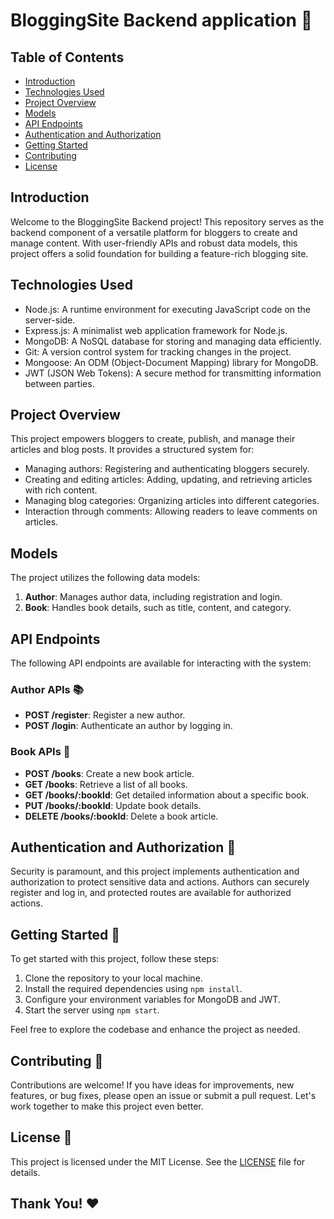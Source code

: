 # BloggingSite Backend application 📝

## Table of Contents
- [Introduction](#introduction)
- [Technologies Used](#technologies-used)
- [Project Overview](#project-overview)
- [Models](#models)
- [API Endpoints](#api-endpoints)
- [Authentication and Authorization](#authentication-and-authorization)
- [Getting Started](#getting-started)
- [Contributing](#contributing)
- [License](#license)

## Introduction
Welcome to the BloggingSite Backend project! This repository serves as the backend component of a versatile platform for bloggers to create and manage content. With user-friendly APIs and robust data models, this project offers a solid foundation for building a feature-rich blogging site.

## Technologies Used
- Node.js: A runtime environment for executing JavaScript code on the server-side.
- Express.js: A minimalist web application framework for Node.js.
- MongoDB: A NoSQL database for storing and managing data efficiently.
- Git: A version control system for tracking changes in the project.
- Mongoose: An ODM (Object-Document Mapping) library for MongoDB.
- JWT (JSON Web Tokens): A secure method for transmitting information between parties.

## Project Overview
This project empowers bloggers to create, publish, and manage their articles and blog posts. It provides a structured system for:

- Managing authors: Registering and authenticating bloggers securely.
- Creating and editing articles: Adding, updating, and retrieving articles with rich content.
- Managing blog categories: Organizing articles into different categories.
- Interaction through comments: Allowing readers to leave comments on articles.

## Models
The project utilizes the following data models:

1. **Author**: Manages author data, including registration and login.
2. **Book**: Handles book details, such as title, content, and category.
   
## API Endpoints
The following API endpoints are available for interacting with the system:

### Author APIs 📚
- **POST /register**: Register a new author.
- **POST /login**: Authenticate an author by logging in.

### Book APIs 📖
- **POST /books**: Create a new book article.
- **GET /books**: Retrieve a list of all books.
- **GET /books/:bookId**: Get detailed information about a specific book.
- **PUT /books/:bookId**: Update book details.
- **DELETE /books/:bookId**: Delete a book article.

## Authentication and Authorization 🔐
Security is paramount, and this project implements authentication and authorization to protect sensitive data and actions. Authors can securely register and log in, and protected routes are available for authorized actions.

## Getting Started 🚀
To get started with this project, follow these steps:

1. Clone the repository to your local machine.
2. Install the required dependencies using `npm install`.
3. Configure your environment variables for MongoDB and JWT.
4. Start the server using `npm start`.

Feel free to explore the codebase and enhance the project as needed.

## Contributing 🤝
Contributions are welcome! If you have ideas for improvements, new features, or bug fixes, please open an issue or submit a pull request. Let's work together to make this project even better.

## License 📜
This project is licensed under the MIT License. See the [LICENSE](LICENSE) file for details.


## Thank You! ❤️
